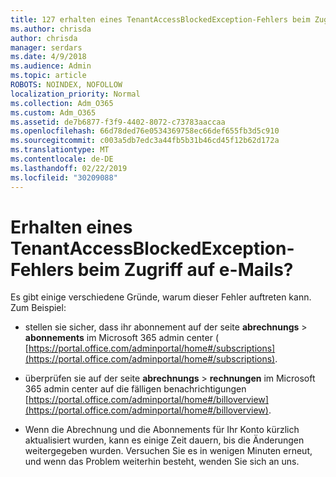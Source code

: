 ```yaml
---
title: 127 erhalten eines TenantAccessBlockedException-Fehlers beim Zugriff auf e-Mails?
ms.author: chrisda
author: chrisda
manager: serdars
ms.date: 4/9/2018
ms.audience: Admin
ms.topic: article
ROBOTS: NOINDEX, NOFOLLOW
localization_priority: Normal
ms.collection: Adm_O365
ms.custom: Adm_O365
ms.assetid: de7b6877-f3f9-4402-8072-c73783aaccaa
ms.openlocfilehash: 66d78ded76e0534369758ec66def655fb3d5c910
ms.sourcegitcommit: c003a5db7edc3a44fb5b31b46cd45f12b62d172a
ms.translationtype: MT
ms.contentlocale: de-DE
ms.lasthandoff: 02/22/2019
ms.locfileid: "30209088"
---
```

# <a name="getting-a-tenantaccessblockedexception-error-when-accessing-email"></a>Erhalten eines TenantAccessBlockedException-Fehlers beim Zugriff auf e-Mails?

Es gibt einige verschiedene Gründe, warum dieser Fehler auftreten kann. Zum Beispiel:
  
- stellen sie sicher, dass ihr abonnement auf der seite **abrechnungs** \> **abonnements** im Microsoft 365 admin center ( [https://portal.office.com/adminportal/home#/subscriptions](https://portal.office.com/adminportal/home#/subscriptions).
    
- überprüfen sie auf der seite **abrechnungs** \> **rechnungen** im Microsoft 365 admin center auf die fälligen benachrichtigungen [https://portal.office.com/adminportal/home#/billoverview](https://portal.office.com/adminportal/home#/billoverview).
    
- Wenn die Abrechnung und die Abonnements für Ihr Konto kürzlich aktualisiert wurden, kann es einige Zeit dauern, bis die Änderungen weitergegeben wurden. Versuchen Sie es in wenigen Minuten erneut, und wenn das Problem weiterhin besteht, wenden Sie sich an uns.
    

